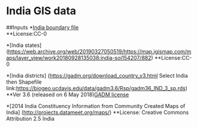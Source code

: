# India GIS data
##Inputs
*[India boundary file](https://web.archive.org/web/20190327050519/https://map.igismap.com/maps/layer_view/work20180928135038:india-soi154207/882)  
**License:CC-0

*[India states]  (https://web.archive.org/web/20190327050519/https://map.igismap.com/maps/layer_view/work20180928135038:india-soi154207/882) 
**License:CC-0

*[India districts] (https://gadm.org/download_country_v3.html Select India then Shapefile link:https://biogeo.ucdavis.edu/data/gadm3.6/Rsp/gadm36_IND_3_sp.rds)
**Ver 3.6 (released on 6 May 2018)[GADM license](https://web.archive.org/web/20190327051534/https://gadm.org/license.html)

*[2014 India Constituency Information from Community Created Maps of India] (http://projects.datameet.org/maps/)
**License:  Creative Commons Attribution 2.5 India

